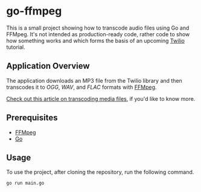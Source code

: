 # go-ffmpeg

This is a small project showing how to transcode audio files using Go and FFMpeg.
It's not intended as production-ready code, rather code to show how something works and which forms the basis of an upcoming [Twilio](https://twilio.com/blog/author/msetter) tutorial.

## Application Overview

The application downloads an MP3 file from the Twilio library and then transcodes it to *OGG*, *WAV*, and *FLAC* formats with [FFMpeg](https://ffmpeg.org/).

[Check out this article on transcoding media files](https://opensource.com/article/17/6/ffmpeg-convert-media-file-formats), if you'd like to know more. 

## Prerequisites

- [FFMpeg](https://ffmpeg.org/)
- [Go](https://go.dev/)

## Usage

To use the project, after cloning the repository, run the following command.

```bash
go run main.go
```